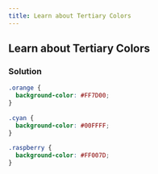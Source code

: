 ```yaml
---
title: Learn about Tertiary Colors
---
```

## Learn about Tertiary Colors

### Solution

```css
.orange {
  background-color: #FF7D00;
}
  
.cyan {
  background-color: #00FFFF;
}
  
.raspberry {
  background-color: #FF007D;
}
```
